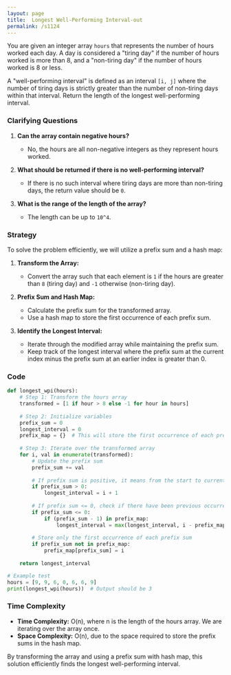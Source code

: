 ```yaml
---
layout: page
title:  Longest Well-Performing Interval-out
permalink: /s1124
---
```


You are given an integer array `hours` that represents the number of hours worked each day. A day is considered a "tiring day" if the number of hours worked is more than 8, and a "non-tiring day" if the number of hours worked is 8 or less.

A "well-performing interval" is defined as an interval `[i, j]` where the number of tiring days is strictly greater than the number of non-tiring days within that interval. Return the length of the longest well-performing interval.

### Clarifying Questions

1. **Can the array contain negative hours?**
   - No, the hours are all non-negative integers as they represent hours worked.

2. **What should be returned if there is no well-performing interval?**
   - If there is no such interval where tiring days are more than non-tiring days, the return value should be `0`.

3. **What is the range of the length of the array?**
   - The length can be up to `10^4`.

### Strategy

To solve the problem efficiently, we will utilize a prefix sum and a hash map:

1. **Transform the Array:**
   - Convert the array such that each element is `1` if the hours are greater than `8` (tiring day) and `-1` otherwise (non-tiring day).

2. **Prefix Sum and Hash Map:**
   - Calculate the prefix sum for the transformed array.
   - Use a hash map to store the first occurrence of each prefix sum.

3. **Identify the Longest Interval:**
   - Iterate through the modified array while maintaining the prefix sum.
   - Keep track of the longest interval where the prefix sum at the current index minus the prefix sum at an earlier index is greater than 0.

### Code

```python
def longest_wpi(hours):
    # Step 1: Transform the hours array
    transformed = [1 if hour > 8 else -1 for hour in hours]
    
    # Step 2: Initialize variables
    prefix_sum = 0
    longest_interval = 0
    prefix_map = {}  # This will store the first occurrence of each prefix sum
    
    # Step 3: Iterate over the transformed array
    for i, val in enumerate(transformed):
        # Update the prefix sum
        prefix_sum += val
        
        # If prefix sum is positive, it means from the start to current index is a valid interval
        if prefix_sum > 0:
            longest_interval = i + 1
        
        # If prefix sum <= 0, check if there have been previous occurrences
        if prefix_sum <= 0:
            if (prefix_sum - 1) in prefix_map:
                longest_interval = max(longest_interval, i - prefix_map[prefix_sum - 1])
        
        # Store only the first occurrence of each prefix sum
        if prefix_sum not in prefix_map:
            prefix_map[prefix_sum] = i
    
    return longest_interval

# Example test
hours = [9, 9, 6, 0, 6, 6, 9]
print(longest_wpi(hours))  # Output should be 3
```

### Time Complexity

- **Time Complexity:** O(n), where n is the length of the hours array. We are iterating over the array once.
- **Space Complexity:** O(n), due to the space required to store the prefix sums in the hash map.

By transforming the array and using a prefix sum with hash map, this solution efficiently finds the longest well-performing interval.